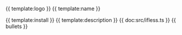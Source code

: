 {{ template:logo }}
{{ template:name }}

{{ template:install }}
{{ template:description }}
{{ doc:src/ifless.ts }}
{{ bullets }}
